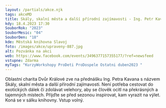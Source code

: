```yaml
---
layout: /partials/akce.njk
tags: akceMD
title: Skály, skalní města a další přírodní zajímavosti - Ing. Petr Kavan
kdy: 18.4.2023 17:30
SouborRok: "2023"
SouborMesic: "04"
SouborDen: "18"
kde: Městská knihovna Slavoj
foto: /images/akce/upraveny-887.jpg
alt: Pozvánka na akci
web: https://www.facebook.com/events/3496377157355177/?ref=newsfeed
vstupne: Zdarma
myTags: "KurzyWorkshopy ProDeti ProDospele Ostatni duben2023 "
---
```

<!--StartFragment-->

Oblastní charita Dvůr Králové zve na přednášku Ing. Petra Kavana s názvem Skály, skalní města a další přírodní zajímavosti. Není potřeba cestovat do exotických dálek či zdolávat velehory, aby se člověk ocitl na překrásných a tajemných místech. Přijďte se před sezonou inspirovat, kam vyrazit na výlet. Koná se v sálku knihovny. Vstup volný.

<!--EndFragment-->